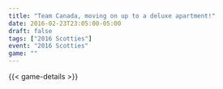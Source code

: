 ```yaml
---
title: "Team Canada, moving on up to a deluxe apartment!"
date: 2016-02-23T23:05:00-05:00
draft: false
tags: ["2016 Scotties"]
event: "2016 Scotties"
game: ""
---
```

{{< game-details >}}
<!--more--> 